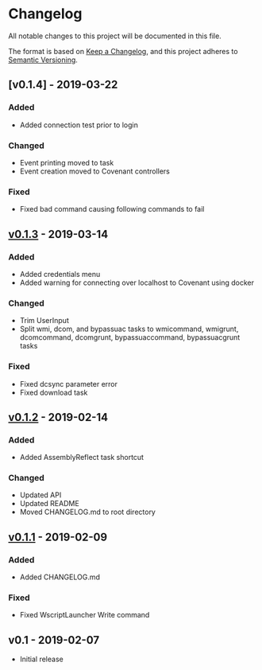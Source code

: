 # Changelog
All notable changes to this project will be documented in this file.

The format is based on [Keep a Changelog](https://keepachangelog.com/en/1.0.0/),
and this project adheres to [Semantic Versioning](https://semver.org/spec/v2.0.0.html).

## [v0.1.4] - 2019-03-22
### Added
- Added connection test prior to login

### Changed
- Event printing moved to task
- Event creation moved to Covenant controllers

### Fixed
- Fixed bad command causing following commands to fail

## [v0.1.3] - 2019-03-14
### Added
- Added credentials menu
- Added warning for connecting over localhost to Covenant using docker

### Changed
- Trim UserInput
- Split wmi, dcom, and bypassuac tasks to wmicommand, wmigrunt, dcomcommand, dcomgrunt, bypassuaccommand, bypassuacgrunt tasks

### Fixed
- Fixed dcsync parameter error
- Fixed download task

## [v0.1.2] - 2019-02-14
### Added
- Added AssemblyReflect task shortcut

### Changed
- Updated API
- Updated README
- Moved CHANGELOG.md to root directory

## [v0.1.1] - 2019-02-09
### Added
- Added CHANGELOG.md

### Fixed
- Fixed WscriptLauncher Write command

## v0.1 - 2019-02-07
- Initial release

[v0.1.1]: https://github.com/cobbr/Elite/compare/v0.1...v0.1.1
[v0.1.2]: https://github.com/cobbr/Elite/compare/v0.1.1...v0.1.2
[v0.1.3]: https://github.com/cobbr/Elite/compare/v0.1.2...v0.1.3
